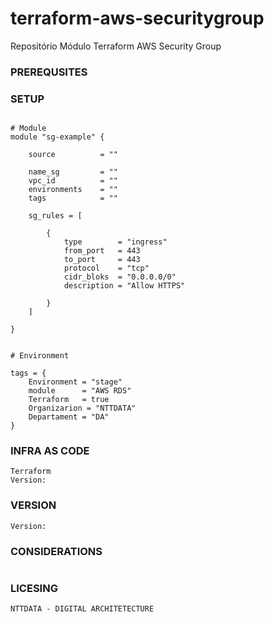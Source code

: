 # terraform-aws-securitygroup

Repositório Módulo Terraform AWS Security Group

### PREREQUSITES


### SETUP

```shell

# Module
module "sg-example" {

    source          = ""

    name_sg         = ""
    vpc_id          = ""
    environments    = ""
    tags            = ""

    sg_rules = [

        {
            type        = "ingress"
            from_port   = 443
            to_port     = 443
            protocol    = "tcp"
            cidr_bloks  = "0.0.0.0/0"
            description = "Allow HTTPS"

        }
    ]
    
} 


# Environment

tags = {
    Environment = "stage"
    module      = "AWS RDS"
    Terraform   = true
    Organizarion = "NTTDATA"
    Departament = "DA"
}

```
### INFRA AS CODE

```shell
Terraform
Version:
```

### VERSION

```shell
Version: 
```

### CONSIDERATIONS

```shell

```

### LICESING

```shell
NTTDATA - DIGITAL ARCHITETECTURE
```
